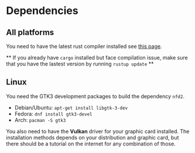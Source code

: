 # Dependencies

## All platforms

You need to have the latest rust compiler installed see [this page](https://www.rust-lang.org/tools/install).

** If you already have `cargo` installed but face compilation issue, make sure that you have the lastest version by running `rustup update` **

## Linux
You need the GTK3 development packages to build the dependency `nfd2`.

* Debian/Ubuntu: `apt-get install libgtk-3-dev`
* Fedora: `dnf install gtk3-devel`
* Arch: `pacman -S gtk3`

You also need to have the **Vulkan** driver for your graphic card installed. The installation methods depends on your distribution and graphic card,
but there should be a tutorial on the internet for any combination of those.

